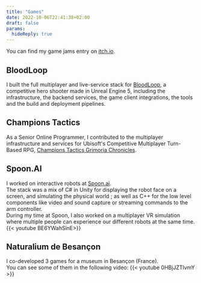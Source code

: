 ```yaml
---
title: "Games"
date: 2022-10-06T22:41:38+02:00
draft: false
params: 
  hideReply: true
---
```

You can find my game jams entry on [itch.io](https://thibaudio.itch.io/).  

## BloodLoop
I built the full multiplayer and live-service stack for [BloodLoop](https://www.bloodloop.com), a competitive hero shooter made in Unreal Engine 5, including the infrastructure, the backend services, the game client integrations, the tools and the build and deployment pipelines.

## Champions Tactics
As a Senior Online Programmer, I contributed to the multiplayer infrastructure and services for Ubisoft's Competitive Multiplayer Turn-Based RPG, [Champions Tactics Grimoria Chronicles](https://championstactics.ubisoft.com/).

## Spoon.AI
I worked on interactive robots at [Spoon.ai](https://spoon.ai/).  
The stack was a mix of C# in Unity for displaying the robot face on a screen, and simulating the physical world ; as well as C++ for the low level components like video and sound capture or streaming commands to the arm controller.  
During my time at Spoon, I also worked on a multiplayer VR simulation where multiple people can experience our different robots at the same time.
{{< youtube BE6YWahSinE>}}

## Naturalium de Besançon
I co-developed 3 games for a museum in Besançon (France).  
You can see some of them in the following video:
{{< youtube 0HBjJZTlvmY >}}
